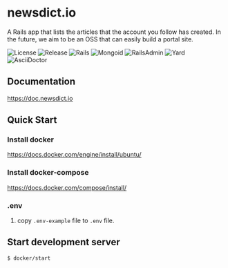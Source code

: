# newsdict.io
A Rails app that lists the articles that the account you follow has created.
In the future, we aim to be an OSS that can easily build a portal site.

![License](https://img.shields.io/github/license/newsdict/newsdict.io)
![Release](https://img.shields.io/github/v/release/newsdict/newsdict.io)
![Rails](https://img.shields.io/badge/rails-v6.0.2.2-orange)
![Mongoid](https://img.shields.io/badge/mongoid-7.1.0-yellow)
![RailsAdmin](https://img.shields.io/badge/rails_admin-2.0.1-yellow)
![Yard](https://img.shields.io/badge/yard-0.9.24-yellow)
![AsciiDoctor](https://img.shields.io/badge/asciidoctor-2.0.10-yellow)

## Documentation
https://doc.newsdict.io

## Quick Start

### Install docker
https://docs.docker.com/engine/install/ubuntu/

### Install docker-compose
https://docs.docker.com/compose/install/

### .env
1. copy `.env-example` file to `.env` file.

## Start development server
```
$ docker/start
```
